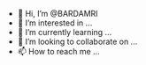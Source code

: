 - 👋 Hi, I’m @BARDAMRI
- 👀 I’m interested in ...
- 🌱 I’m currently learning ...
- 💞️ I’m looking to collaborate on ...
- 📫 How to reach me ...

<!---
BARDAMRI/BARDAMRI is a ✨ special ✨ repository because its `README.md` (this file) appears on your GitHub profile.
You can click the Preview link to take a look at your changes.
--->
